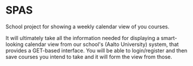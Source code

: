SPAS
====

School project for showing a weekly calendar view of you courses.

It will ultimately take all the information needed for displaying a smart-looking calendar view from our school's (Aalto University) system, that provides a GET-based interface.
You will be able to login/register and then save courses you intend to take and it will form the view from those.
